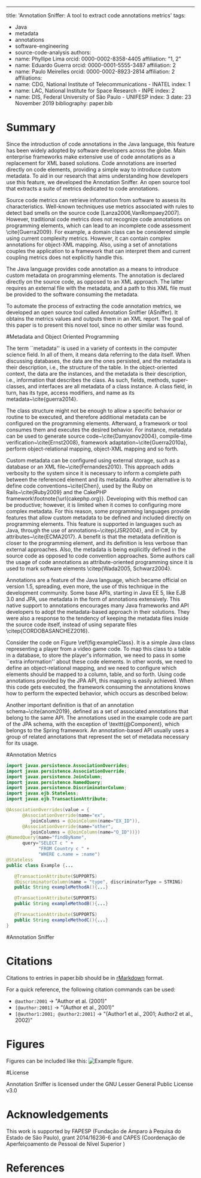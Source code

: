 ---
title: 'Annotation Sniffer: A tool to extract code annotations metrics'
tags:
  - Java
  - metadata
  - annotations
  - software-engineering
  - source-code-analysis
authors:
  - name: Phyllipe Lima
    orcid: 0000-0002-8358-4405
    affiliation: "1, 2"
  - name: Eduardo Guerra
    orcid: 0000-0001-5555-3487
    affiliation: 2
  - name: Paulo Meirelles
    orcid: 0000-0002-8923-2814
    affiliation: 2
affiliations:
 - name: CDG, National Institute of Telecommunications - INATEL
   index: 1
 - name: LAC, National Institute for Space Research - INPE
   index: 2
 - name: DIS, Federal University of São Paulo - UNIFESP
   index: 3
date: 23 November 2019
bibliography: paper.bib

# Summary

Since the introduction of code annotations in the Java language, this feature has been widely adopted by software developers across the globe. Main enterprise frameworks make extensive use of code annotations as a replacement for XML based solutions. Code annotations are inserted directly on code elements, providing a simple way to introduce custom metadata. To aid in our research that aims understanding how developers use this feature, we developed the Annotation Sniffer. An open source tool that extracts a suite of metrics dedicated to code annotations.

Source code metrics can retrieve information from software to assess its characteristics. Well-known techniques use metrics associated with rules to detect bad smells on the source code [Lanza2006,VanRompaey2007]. However, traditional code metrics does not recognize code annotations on programming elements, which can lead to an incomplete code assessment \cite{Guerra2009}. For example, a domain class can be considered simple using current complexity metrics. However, it can contain complex annotations for object-XML mapping. Also, using a set of annotations couples the application to a framework that can interpret them and current coupling metrics does not explicitly handle this.

The Java language provides code annotation as a means to introduce custom metadata on programming elements. The annotation is declared directly on the source code, as opposed to an XML approach. The latter requires an external file with the metadata, and a path to this XML file must be provided to the software consuming the metadata.

To automate the process of extracting the code annotation metrics, we developed an open source tool called Annotation Sniffier (ASniffer). It obtains the metrics values and outputs them in an XML report. The goal of this paper is to present this novel tool, since no other similar was found.

#Metadata and Object Oriented Programming

The term ``metadata'' is used in a variety of contexts in the computer science field. In all of them, it means data referring to the data itself. When discussing databases, the data are the ones persisted, and the metadata is their description, i.e., the structure of the table. In the object-oriented context, the data are the instances, and the metadata is their description, i.e., information that describes the class. As such, fields, methods, super-classes, and interfaces are all metadata of a class instance. A class field, in turn, has its type, access modifiers, and name as its metadata~\cite{guerra2014}. 

The class structure might not be enough to allow a specific behavior or routine to be executed, and therefore additional metadata can be configured on the programming elements. Afterward, a framework or tool consumes them and executes the desired behavior. For instance, metadata can be used to generate source code~\cite{Damyanov2004}, compile-time verification~\cite{Ernst2008}, framework adaptation~\cite{Guerra2010a}, perform object-relational mapping, object-XML mapping and so forth.
  
Custom metadata can be configured using external storage, such as a database or an XML file~\cite{Fernandes2010}. This approach adds verbosity to the system since it is necessary to inform a complete path between the referenced element and its metadata. Another alternative is to define code conventions~\cite{Chen}, used by the Ruby on Rails~\cite{Ruby2009} and the CakePHP framework\footnote{\url{cakephp.org}}. Developing with this method can be productive; however, it is limited when it comes to configuring more complex metadata. For this reason, some programming languages provide features that allow custom metadata to be defined and included directly on programming elements. This feature is supported in languages such as Java, through the use of annotations~\citep{JSR2004}, and in C\#, by attributes~\cite{ECMA2017}. A benefit is that the metadata definition is closer to the programming element, and its definition is less verbose than external approaches. Also, the metadata is being explicitly defined in the source code as opposed to code convention approaches. Some authors call the usage of code annotations as attribute-oriented programming since it is used to mark software elements \citep{Wada2005, Schwarz2004}. 

Annotations are a feature of the Java language, which became official on version 1.5, spreading, even more, the use of this technique in the development community. Some base APIs, starting in Java EE 5, like EJB 3.0 and JPA, use metadata in the form of annotations extensively. This native support to annotations encourages many Java frameworks and API developers to adopt the metadata-based approach in their solutions. They were also a response to the tendency of keeping the metadata files inside the source code itself, instead of using separate files \citep{CORDOBASANCHEZ2016}.

Consider the code on Figure \ref{fig:exampleClass}. It is a simple Java class representing a player from a video game code. To map this class to a table in a database, to store the player's information, we need to pass in some ``extra information'' about these code elements. In other words, we need to define an object-relational mapping, and we need to configure which elements should be mapped to a column, table, and so forth. Using code annotations provided by the JPA API, this mapping is easily achieved. When this code gets executed, the framework consuming the annotations knows how to perform the expected behavior, which occurs as described below:

Another important definition is that of an annotation schema~\cite{anom2019}, defined as a set of associated annotations that belong to the same API. The annotations used in the example code are part of the JPA schema, with the exception of \texttt{@Component}, which belongs to the Spring framework. An annotation-based API usually uses a group of related annotations that represent the set of metadata necessary for its usage.

#Annotation Metrics

```java
import javax.persistence.AssociationOverrides;
import javax.persistence.AssociationOverride;
import javax.persistence.JoinColumn;
import javax.persistence.NamedQuery;
import javax.persistence.DiscriminatorColumn;
import javax.ejb.Stateless;
import javax.ejb.TransactionAttribute;

@AssociationOverrides(value = {
      @AssociationOverride(name="ex",
         joinColumns = @JoinColumn(name="EX_ID")),
      @AssociationOverride(name="other",
         joinColumns = @JoinColumn(name="O_ID"))})
@NamedQuery(name="findByName",
      query="SELECT c " +
            "FROM Country c " + 
            "WHERE c.name = :name")
@Stateless
public class Example {...

   @TransactionAttribute(SUPPORTS)
   @DiscriminatorColumn(name = "type", discriminatorType = STRING)
   public String exampleMethodA(){...}

   @TransactionAttribute(SUPPORTS)
   public String exampleMethodB(){...}

   @TransactionAttribute(SUPPORTS)
   public String exampleMethodC(){...}
}

```

#Annotation Sniffer 


# Citations

Citations to entries in paper.bib should be in
[rMarkdown](http://rmarkdown.rstudio.com/authoring_bibliographies_and_citations.html)
format.

For a quick reference, the following citation commands can be used:
- `@author:2001`  ->  "Author et al. (2001)"
- `[@author:2001]` -> "(Author et al., 2001)"
- `[@author1:2001; @author2:2001]` -> "(Author1 et al., 2001; Author2 et al., 2002)"

# Figures

Figures can be included like this: ![Example figure.](figure.png)

#License

Annotation Sniffer is licensed under the GNU Lesser General Public License v3.0

# Acknowledgements

This work is supported by FAPESP (Fundação de Amparo à Pequisa do Estado de São Paulo), grant 2014/16236-6 and CAPES (Coordenação de Aperfeiçoamento de Pessoal de Nível Superior )

# References